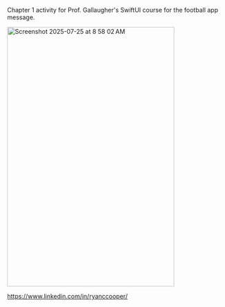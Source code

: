 Chapter 1 activity for Prof. Gallaugher's SwiftUI course for the football app message.

<img width="387" height="602" alt="Screenshot 2025-07-25 at 8 58 02 AM" src="https://github.com/user-attachments/assets/75d398ef-95e4-42ba-8fec-433db3ad9ea5" />

https://www.linkedin.com/in/ryanccooper/
